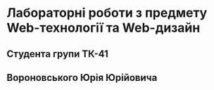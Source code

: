 # Лабораторні роботи з предмету Web-технології та Web-дизайн 
## Студента групи ТК-41
## Вороновського Юрія Юрійовича

